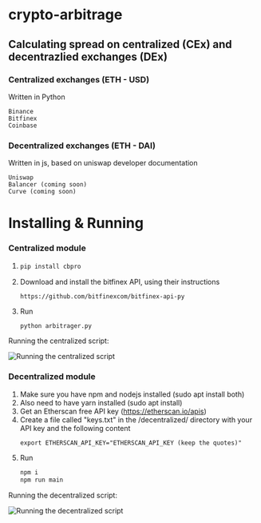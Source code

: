 # crypto-arbitrage

## Calculating spread on centralized (CEx) and decentrazlied exchanges (DEx)

### Centralized exchanges (ETH - USD)
Written in Python

    Binance
    Bitfinex
    Coinbase

### Decentralized exchanges (ETH - DAI)
Written in js, based on uniswap developer documentation

    Uniswap
    Balancer (coming soon)
    Curve (coming soon)

# Installing & Running
### Centralized module
1.  ``` bash
    pip install cbpro
    ```

2. Download and install the bitfinex API, using their instructions
    
    ```https://github.com/bitfinexcom/bitfinex-api-py```

3. Run
    ```
    python arbitrager.py
    ```
    
Running the centralized script:

![Running the centralized script](https://i.imgur.com/XIimLI1.png)
### Decentralized module
1. Make sure you have npm and nodejs installed (sudo apt install both)
2. Also need to have yarn installed (sudo apt install)
3. Get an Etherscan free API key (https://etherscan.io/apis)
4. Create a file called "keys.txt" in the /decentralized/ directory with your API key and the following content
    ```
    export ETHERSCAN_API_KEY="ETHERSCAN_API_KEY (keep the quotes)"
    ```
3. Run
    ```bash
    npm i
    npm run main
    ```
Running the decentralized script:

![Running the decentralized script](https://imgur.com/otG0PSv.png)

